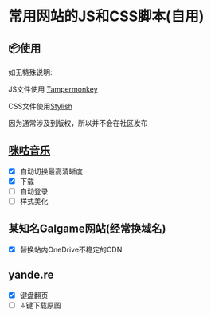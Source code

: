 # 常用网站的JS和CSS脚本(自用)

## 📦使用

如无特殊说明:

JS文件使用 [Tampermonkey](https://github.com/Tampermonkey/tampermonkey) 

CSS文件使用[Stylish](https://userstyles.org/)

因为通常涉及到版权，所以并不会在社区发布

## [咪咕音乐](./migu.js)
- [x] 自动切换最高清晰度
- [x] 下载
- [ ] 自动登录
- [ ] 样式美化

## 某知名Galgame网站(经常换域名)
- [x] 替换站内OneDrive不稳定的CDN

## yande.re
- [x] 键盘翻页
- [ ] ↓键下载原图
